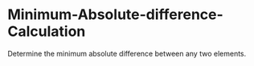 # Minimum-Absolute-difference-Calculation
Determine the minimum absolute difference between any two elements. 
